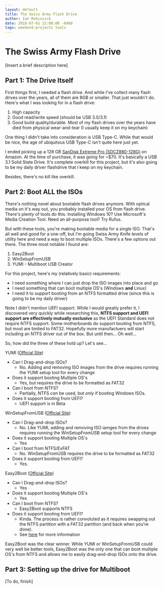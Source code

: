 ```yaml
---
layout: default
title: The Swiss Army Flash Drive
author: Ian McKissick
date: 2018-07-01 22:00:00 -0400
tags: weekend-projects tools
---
```


# The Swiss Army Flash Drive

[Insert a brief description here]

## Part 1: The Drive Itself

First things first, I needed a flash drive. And while I've collect many flash drives over the years, all of them are 8GB or smaller. That just wouldn't do. Here's what I was looking for in a flash drive:

1. High capacity
2. Good read/write speed (should be USB 3.0/3.1)
3. Good build quality/durable. Most of my flash drives over the years have died from physical wear-and-tear (I usually keep it on my keychain)

One thing I didn't take into consideration is USB Type-C. While that would be nice, the age of ubiquitous USB Type-C isn't quite here just yet.

I ended picking up a 128 GB [SanDisk Extreme Pro (SDCZ880-128G)](https://www.amazon.com/SanDisk-SDCZ880-128G-G46-Extreme-128GB-Solid/dp/B01MU8TZRV/) on Amazon. At the time of purchase, it was going for ~$70. It's basically a USB 3.1 Solid State Drive. It's complete overkill for this project, but it's also going to be my daily driver flashdrive that I keep on my keychain.

Besides, there's no kill like overkill.

## Part 2: Boot ALL the ISOs

There's nothing novel about bootable flash drives anymore. With optical media on it's way out, you probably installed your OS from flash drive. There's plenty of tools do this. Installing Windows 10? Use Microsoft's Media Creation Tool. Need an all-purpose tool? Try Rufus.

But with these tools, you're making bootable media for a single ISO. That's all well and good for a one-off, but I'm going Swiss Army Knife levels of utility here and need a way to boot multiple ISOs. There's a few options out there. The three most notable I found are:

1. Easy2Boot
2. WinSetupFromUSB
3. YUMI - Multiboot USB Creator

For this project, here's my (relatively basic) requirements:

* I need something where I can just drop the ISO images into place and go
* I need something that can boot multiple OS's (Windows **and** Linux)
* I need it to support booting from an NTFS formatted drive (since this is going to be my daily driver)

Note I didn't mention UEFI support. While I would greatly prefer it, I discovered very quickly while researching this, **NTFS support and UEFI support are effectively mutually exclusive** as the UEFI Standard does not require NTFS support.
Some motherboards do support booting from NTFS, but most are limited to FAT32.
Hopefully more manufactuers will start including an NTFS driver out of the box. But until then... Oh well...

So, how did the three of these hold up? Let's see...

YUMI ([Official Site](https://www.pendrivelinux.com/yumi-multiboot-usb-creator/))

* Can I Drag-and-drop ISOs?
  * No. Adding and removing ISO images from the drive requires running the YUMI setup tool for every change
* Does it support booting Multiple OS's
  * Yes, but requires the drive to be formatted as FAT32
* Can I boot from NTFS?
  * Partially, NTFS _can_ be used, but _only_ if booting Windows ISOs.
* Does it support booting from UEFI?
  * UEFI support is in Beta

WinSetupFromUSB ([Official Site](http://www.winsetupfromusb.com))

* Can I Drag-and-drop ISOs?
  * No. Like YUMI, adding and removing ISO iamges from the drives requires running the WinSetupFromUSB setup tool for every change
* Does it support booting Multiple OS's
  * Yes
* Can I boot from NTFS/ExFAT
  * No. WinSetupFromUSB requires the drive to be formatted as FAT32
* Does it support booting from UEFI?
  * Yes.

Easy2Boot ([Official Site](http://www.easy2boot.com))

* Can I Drag-and-drop ISOs?
  * Yes
* Does it support booting Multiple OS's
  * Yes
* Can I boot from NTFS?
  * Easy2Boot supports NTFS
* Does it support booting from UEFI?
  * Kinda. The process is rather convoluted as it requires swapping out the NTFS partition with a FAT32 partition (and back when you're done).
  * See [here](http://www.easy2boot.com/useful-things-to-know/) for more information

Easy2Boot was the clear winner. While YUMI or WinSetupFromUSB could very well be better tools, Easy2Boot was the only one that can boot multiple OS's from NTFS and allows me to easily drag-and-drop ISOs onto the drive.

## Part 3: Setting up the drive for Multiboot

[To do, finish]